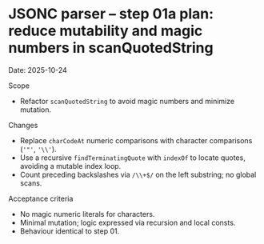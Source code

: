 # JSONC parser – step 01a plan: reduce mutability and magic numbers in scanQuotedString

Date: 2025-10-24

Scope
- Refactor `scanQuotedString` to avoid magic numbers and minimize mutation.

Changes
- Replace `charCodeAt` numeric comparisons with character comparisons (`'"'`, `'\\'`).
- Use a recursive `findTerminatingQuote` with `indexOf` to locate quotes, avoiding a mutable index loop.
- Count preceding backslashes via `/\\+$/` on the left substring; no global scans.

Acceptance criteria
- No magic numeric literals for characters.
- Minimal mutation; logic expressed via recursion and local consts.
- Behaviour identical to step 01.
